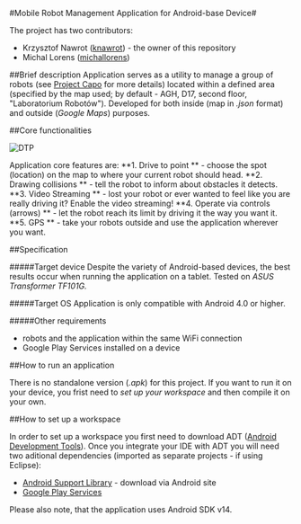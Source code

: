 #Mobile Robot Management Application for Android-base Device#

The project has two contributors:
- Krzysztof Nawrot ([knawrot](https://github.com/knawrot)) - the owner of this repository
- Michal Lorens ([michallorens](https://github.com/michallorens))

 
##Brief description
Application serves as a utility to manage a group of robots 
(see [Project Capo](http://project-capo.github.io/) for more details) 
located within a defined area (specified by the map used; 
by default - AGH, D17, second floor, "Laboratorium Robotów").
Developed for both inside (map in *.json* format) and outside (*Google Maps*) 
purposes.


##Core functionalities

![DTP](https://doc-08-a4-docs.googleusercontent.com/docs/securesc/ha0ro937gcuc7l7deffksulhg5h7mbp1/keu0kdh7l387nio65gbi222haqk176jq/1425938400000/01104434867096471125/*/0B39XJsM8m6wWUWE5TVJPQnhEa1E)

Application core features are:
**1. Drive to point ** - choose the spot (location) on the map to where your current robot should head.
**2. Drawing collisions ** - tell the robot to inform about obstacles it detects.
**3. Video Streaming ** - lost your robot or ever wanted to feel like you are really driving it? Enable the video streaming!
**4. Operate via controls (arrows) ** - let the robot reach its limit by driving it the way you want it.
**5. GPS ** - take your robots outside and use the application wherever you want.

##Specification

#####Target device
Despite the variety of Android-based devices, 
the best results occur when running the application on a tablet. 
Tested on *ASUS Transformer TF101G.*

#####Target OS
Application is only compatible with Android 4.0 or higher.

#####Other requirements
- robots and the application within the same WiFi connection
- Google Play Services installed on a device



##How to run an application

There is no standalone version (*.apk*) for this project. 
If you want to run it on your device, you frist need to *set up your workspace*
and then compile it on your own.



##How to set up a workspace

In order to set up a workspace you first need to download ADT ([Android Development Tools](http://developer.android.com/tools/help/adt.html)). Once you integrate your IDE with ADT you will need two aditional dependencies (imported as separate projects - if using Eclipse):
- [Android Support Library](http://developer.android.com/tools/support-library/index.html) - download via Android site
- [Google Play Services](https://developer.android.com/google/play-services/index.html)

Please also note, that the application uses Android SDK v14.
